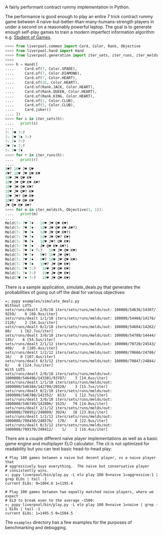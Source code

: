 A fairly performant contract rummy implementation in Python.

The performance is good enough to play an entire 7 trick contract rummy game
between 4 naive-but-better-than-many-humans-strength players in under a
second on a reasonably powerful laptop.  The goal is to generate enough
self-play games to train a modern imperfect information algorithm e.g.
[Student of Games](https://arxiv.org/abs/2112.03178).


```python
>>>> from liverpool.common import Card, Color, Rank, Objective
>>>> from liverpool.hand import Hand
>>>> from liverpool.generation import iter_sets, iter_runs, iter_melds
>>>>
>>>> h = Hand([
....     Card.of(7, Color.SPADE),
....     Card.of(7, Color.DIAMOND),
....     Card.of(7, Color.HEART),
....     Card.of(10, Color.HEART),
....     Card.of(Rank.JACK, Color.HEART),
....     Card.of(Rank.QUEEN, Color.HEART),
....     Card.of(Rank.KING, Color.HEART),
....     Card.of(2, Color.CLUB),
....     Card.of(5, Color.CLUB),
....     Card.joker()
.... ])
>>>> for s in iter_sets(h):
....   print(s)
....
7♤ 7♥ 7♤?
7♤ 7♥ 7♦ 7♤?
7♤ 7♦ 7♤?
7♥ 7♦ 7♤?
7♤ 7♥ 7♦
>>>> for r in iter_runs(h):
....   print(r)
....
9♥? 10♥ J♥ Q♥
9♥? 10♥ J♥ Q♥ K♥
10♥ J♥ Q♥ K♥
10♥ J♥ Q♥ K♥ A♥?
10♥ J♥ Q♥ K♥?
10♥ J♥ Q♥? K♥
10♥ J♥? Q♥ K♥
10♥? J♥ Q♥ K♥
J♥ Q♥ K♥ A♥?
>>>> for m in iter_melds(h, Objective(1, 1)):
....   print(m)
....
Meld(7♤ 7♥ 7♦   10♥ J♥ Q♥ K♥)
Meld(7♤ 7♥ 7♦   10♥ J♥ Q♥ K♥ A♥?)
Meld(7♤ 7♥ 7♦   10♥ J♥ Q♥ K♥?)
Meld(7♤ 7♥ 7♦   10♥ J♥ Q♥? K♥)
Meld(7♤ 7♥ 7♦   10♥ J♥? Q♥ K♥)
Meld(7♤ 7♥ 7♦   J♥ Q♥ K♥ A♥?)
Meld(7♤ 7♥ 7♦ 7♤?   10♥ J♥ Q♥ K♥)
Meld(7♤ 7♥ 7♦   9♥? 10♥ J♥ Q♥)
Meld(7♤ 7♥ 7♦   9♥? 10♥ J♥ Q♥ K♥)
Meld(7♤ 7♥ 7♦   10♥? J♥ Q♥ K♥)
Meld(7♤ 7♥ 7♤?   10♥ J♥ Q♥ K♥)
Meld(7♤ 7♦ 7♤?   10♥ J♥ Q♥ K♥)
Meld(7♥ 7♦ 7♤?   10♥ J♥ Q♥ K♥)
```


There is a sample application, simulate_deals.py that generates the probabilities
of going out off the deal for various objectives:

```console
=; pypy examples/simulate_deals.py
Without LUTS
sets/runs/dealt 2/0/10 iters/sets/runs/melds/out: 100000/54636/14307/ 9259/    0 [60.9us/iter]
sets/runs/dealt 1/1/10 iters/sets/runs/melds/out: 100000/54468/14176/ 2126/    2 [54.1us/iter]
sets/runs/dealt 0/2/10 iters/sets/runs/melds/out: 100000/54604/14262/   80/    1 [62.7us/iter]
sets/runs/dealt 3/0/10 iters/sets/runs/melds/out: 100000/54788/14444/  145/    6 [54.5us/iter]
sets/runs/dealt 2/1/12 iters/sets/runs/melds/out: 100000/70720/24543/  409/    0 [105.4us/iter]
sets/runs/dealt 1/2/12 iters/sets/runs/melds/out: 100000/70666/24786/   16/    0 [107.4us/iter]
sets/runs/dealt 0/3/12 iters/sets/runs/melds/out: 100000/70847/24884/    0/    0 [124.7us/iter]
With LUTS
sets/runs/dealt 2/0/10 iters/sets/runs/melds/out: 1000000/546496/143301/93787/    3 [14.6us/iter]
sets/runs/dealt 1/1/10 iters/sets/runs/melds/out: 1000000/546384/142799/20320/    3 [15.7us/iter]
sets/runs/dealt 0/2/10 iters/sets/runs/melds/out: 1000000/546780/142352/  813/    1 [12.7us/iter]
sets/runs/dealt 3/0/10 iters/sets/runs/melds/out: 1000000/546749/142806/ 1525/   79 [14.0us/iter]
sets/runs/dealt 2/1/12 iters/sets/runs/melds/out: 1000000/708952/248009/ 3924/   18 [23.9us/iter]
sets/runs/dealt 1/2/12 iters/sets/runs/melds/out: 1000000/708430/248576/  170/    8 [22.9us/iter]
sets/runs/dealt 0/3/12 iters/sets/runs/melds/out: 1000000/709170/248412/    1/    1 [16.4us/iter]
```


There are a couple different naive player implementations as well as a basic
game engine and multiplayer ELO calculator.  The cli is not optimized for
readability but you can test basic head-to-head play:

```console
# Play 100 games between a naive but decent player, vs a naive player that
# aggressively buys everything.  The naive but conservative player
# consistently wins.
=; pypy liverpool/bin/play.py -L elo play 100 0=naive 1=aggressive:1 | grep ELOs | tail -1
current ELOs: 0=1804.6 1=1195.4

# Play 100 games between two equally matched naive players, where we expect
# ELO to break even to the average ~1500:
=; pypy liverpool/bin/play.py -L elo play 100 0=naive 1=naive | grep -i ELOs | tail -1
current ELOs: 1=1495.5 0=1504.5
```

The `examples` directory has a few examples for the purposes of benchmarking
and debugging.